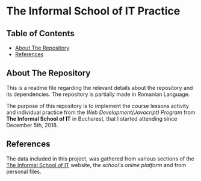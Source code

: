 # The Informal School of IT Practice

## Table of Contents

* [About The Repository](#abouttherepository)
* [References](#references)

## About The Repository

This is a readme file regarding the relevant details about the repository and its dependencies. The repository is partially made in Romanian Language.

The purpose of this repository is to implement the course lessons activity and individual practice from the _Web Development(Javacript) Program_ from  **The Informal School of IT** in Bucharest, that I started attending since December 5th, 2018.



## References

The data included in this project, was gathered from various sections of the [The Informal School of IT](https://informalschool.com/) website, the _school's online platform_ and from personal files.
